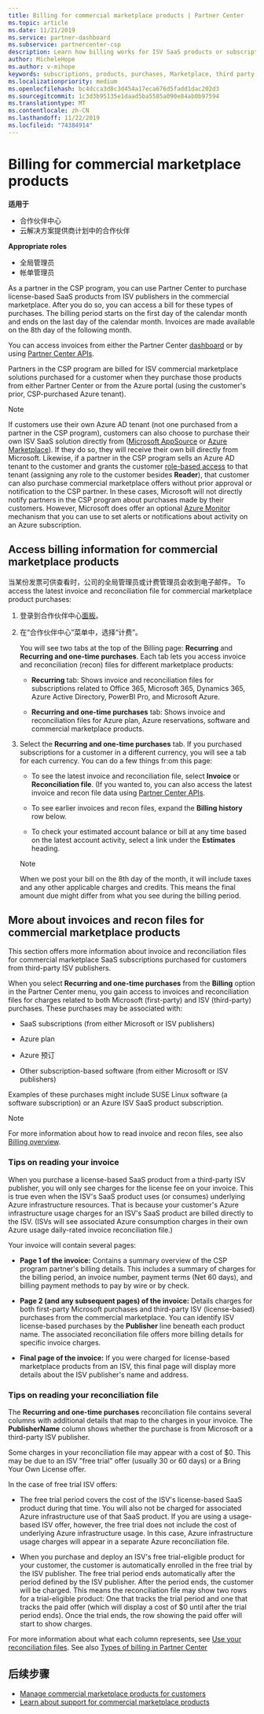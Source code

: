 ```yaml
---
title: Billing for commercial marketplace products | Partner Center
ms.topic: article
ms.date: 11/21/2019
ms.service: partner-dashboard
ms.subservice: partnercenter-csp
description: Learn how billing works for ISV SaaS products or subscriptions purchased for customers from the commercial marketplace within Partner Center.
author: MicheleHope
ms.author: v-mihope
keywords: subscriptions, products, purchases, Marketplace, third party, ISV, billing, invoices, reconciliation, recon file
ms.localizationpriority: medium
ms.openlocfilehash: bc4dcca3d8c3d454a17eca676d5fadd1dac202d3
ms.sourcegitcommit: 1c3d3b95135e1daad5ba5585a090e84ab0b97594
ms.translationtype: MT
ms.contentlocale: zh-CN
ms.lasthandoff: 11/22/2019
ms.locfileid: "74384914"
---
```

# <a name="billing-for-commercial-marketplace-products"></a>Billing for commercial marketplace products

**适用于**

- 合作伙伴中心
- 云解决方案提供商计划中的合作伙伴

**Appropriate roles**

- 全局管理员
- 帐单管理员

As a partner in the CSP program, you can use Partner Center to purchase license-based SaaS products from ISV publishers in the commercial marketplace. After you do so, you can access a bill for these types of purchases. The billing period starts on the first day of the calendar month and ends on the last day of the calendar month. Invoices are made available on the 8th day of the following month.

You can access invoices from either the Partner Center [dashboard](https://partner.microsoft.com/dashboard/) or by using [Partner Center APIs](https://docs.microsoft.com/partner-center/develop/).

Partners in the CSP program are billed for ISV commercial marketplace solutions purchased for a customer when they purchase those products from either Partner Center or from the Azure portal (using the customer's prior, CSP-purchased Azure tenant).

>[!NOTE]
>If customers use their own Azure AD tenant (not one purchased from a partner in the CSP program), customers can also choose to purchase their own ISV SaaS solution directly from ([Microsoft AppSource](https://appsource.microsoft.com/) or [Azure Marketplace](https://azuremarketplace.microsoft.com/)). If they do so, they will receive their own bill directly from Microsoft. Likewise, if a partner in the CSP program sells an Azure AD tenant to the customer and grants the customer [role-based access](https://docs.microsoft.com/azure/role-based-access-control/built-in-roles) to that tenant (assigning any role to the customer besides **Reader**), that customer can also purchase commercial marketplace offers without prior approval or notification to the CSP partner. In these cases, Microsoft will not directly notify partners in the CSP program about purchases made by their customers. However, Microsoft does offer an optional [Azure Monitor](https://docs.microsoft.com/azure/azure-monitor/platform/alerts-activity-log) mechanism that you can use to set alerts or notifications about activity on an Azure subscription.

## <a name="access-billing-information-for-commercial-marketplace-products"></a>Access billing information for commercial marketplace products

当某份发票可供查看时，公司的全局管理员或计费管理员会收到电子邮件。 To access the latest invoice and reconciliation file for commercial marketplace product purchases:

1. 登录到合作伙伴中心[面板](https://partner.microsoft.com/dashboard/)。

2. 在“合作伙伴中心”菜单中，选择“计费”。 

    You will see two tabs at the top of the Billing page: **Recurring** and **Recurring and one-time purchases**. Each tab lets you access invoice and reconciliation (recon) files for different marketplace products:

    - **Recurring** tab: Shows invoice and reconciliation files for subscriptions related to Office 365, Microsoft 365, Dynamics 365, Azure Active Directory, PowerBI Pro, and Microsoft Azure.

    - **Recurring and one-time purchases** tab: Shows invoice and reconciliation files for Azure plan, Azure reservations, software and commercial marketplace products.
  
3. Select the **Recurring and one-time purchases** tab. If you purchased subscriptions for a customer in a different currency, you will see a tab for each currency. You can do a few things fr:om this page:

    - To see the latest invoice and reconciliation file, select **Invoice** or **Reconciliation file**. (If you wanted to, you can also access the latest invoice and recon file data using [Partner Center APIs](https://docs.microsoft.com/partner-center/develop/).

    - To see earlier invoices and recon files, expand the **Billing history** row below.

    - To check your estimated account balance or bill at any time based on the latest account activity, select a link under the **Estimates** heading.  

    >[!NOTE]
    > When we post your bill on the 8th day of the month, it will include taxes and any other applicable charges and credits. This means the final amount due might differ from what you see during the billing period.

## <a name="more-about-invoices-and-recon-files-for-commercial-marketplace-products"></a>More about invoices and recon files for commercial marketplace products

This section offers more information about invoice and reconciliation files for commercial marketplace SaaS subscriptions purchased for customers from third-party ISV publishers.

When you select **Recurring and one-time purchases** from the **Billing** option in the Partner Center menu, you gain access to invoices and reconciliation files for charges related to both Microsoft (first-party) and ISV (third-party) purchases. These purchases may be associated with:

- SaaS subscriptions (from either Microsoft or ISV publishers)

- Azure plan

- Azure 预订

- Other subscription-based software (from either Microsoft or ISV publishers)

Examples of these purchases might include SUSE Linux software (a software subscription) or an Azure ISV SaaS product subscription.

>[!NOTE]
> For more information about how to read invoice and recon files, see also [Billing overview](billing.md).

### <a name="tips-on-reading-your-invoice"></a>Tips on reading your invoice

When you purchase a license-based SaaS product from a third-party ISV publisher, you will only see charges for the license fee on your invoice. This is true even when the ISV's SaaS product uses (or consumes) underlying Azure infrastructure resources. That is because your customer's Azure infrastructure usage charges for an ISV's SaaS product are billed directly to the ISV. (ISVs will see associated Azure consumption charges in their own Azure usage daily-rated invoice reconciliation file.)

Your invoice will contain several pages:

- **Page 1 of the invoice:** Contains a summary overview of the CSP program partner's billing details. This includes a summary of charges for the billing period, an invoice number, payment terms (Net 60 days), and billing payment methods to pay by wire or by check.

- **Page 2 (and any subsequent pages) of the invoice:** Details charges for both first-party Microsoft purchases and third-party ISV (license-based) purchases from the commercial marketplace. You can identify ISV license-based purchases by the **Publisher** line beneath each product name. The associated reconciliation file offers more billing details for specific invoice charges.

- **Final page of the invoice:** If you were charged for license-based marketplace products from an ISV, this final page will display more details about the ISV publisher's name and address.

### <a name="tips-on-reading-your-reconciliation-file"></a>Tips on reading your reconciliation file

The **Recurring and one-time purchases** reconciliation file contains several columns with additional details that map to the charges in your invoice. The **PublisherName** column shows whether the purchase is from Microsoft or a third-party ISV publisher.

Some charges in your reconciliation file may appear with a cost of $0. This may be due to an ISV "free trial" offer (usually 30 or 60 days) or a Bring Your Own License offer.

In the case of free trial ISV offers:

- The free trial period covers the cost of the ISV's license-based SaaS product during that time. You will also not be charged for associated Azure infrastructure use of that SaaS product.  If you are using a usage-based ISV offer, however, the free trial does not include the cost of underlying Azure infrastructure usage. In this case, Azure infrastructure usage charges will appear in a separate Azure reconciliation file.

- When you purchase and deploy an ISV's free trial-eligible product for your customer, the customer is automatically enrolled in the free trial by the ISV publisher. The free trial period ends automatically after the period defined by the ISV publisher. After the period ends, the customer will be charged. This means the reconciliation file may show two rows for a trial-eligible product: One that tracks the trial period and one that tracks the paid offer (which will display a cost of $0 until after the trial period ends). Once the trial ends, the row showing the paid offer will start to show charges. 

For more information about what each column represents, see [Use your reconciliation files](use-the-reconciliation-files.md). See also [Types of billing in Partner Center](billing-different-types.md)

## <a name="next-steps"></a>后续步骤

- [Manage commercial marketplace products for customers](csp-commercial-marketplace-manage.md)
- [Learn about support for commercial marketplace products](csp-commercial-marketplace-support.md)
